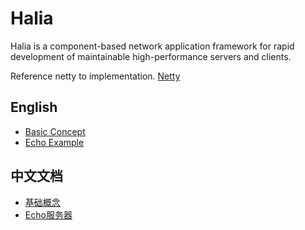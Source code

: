 # Halia

Halia is a component-based network application framework for rapid development of maintainable high-performance servers
and clients.

Reference netty to implementation. [Netty](https://netty.io/)

## English

+ [Basic Concept](en/basic.md)
+ [Echo Example](en/echo.md)

## 中文文档

+ [基础概念](cn/basic.md)
+ [Echo服务器](cn/echo.md)

